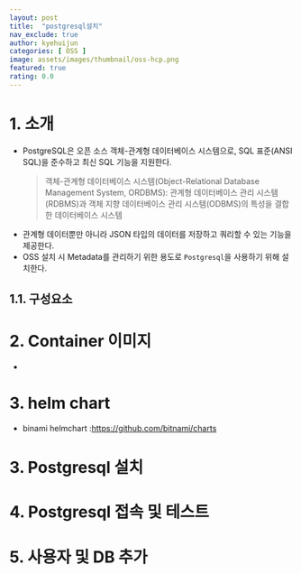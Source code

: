```yaml
---
layout: post
title:  "postgresql설치"
nav_exclude: true
author: kyehuijun
categories: [ OSS ]
image: assets/images/thumbnail/oss-hcp.png
featured: true
rating: 0.0
---
```


# 1. 소개
- PostgreSQL은 오픈 소스 객체-관계형 데이터베이스 시스템으로, SQL 표준(ANSI SQL)을 준수하고 최신 SQL 기능을 지원한다.
   > 객체-관계형 데이터베이스 시스템(Object-Relational Database Management System, ORDBMS): 관계형 데이터베이스 관리 시스템(RDBMS)과 객체 지향 데이터베이스 관리 시스템(ODBMS)의 특성을 결합한 데이터베이스 시스템
- 관계형 데이터뿐만 아니라 JSON 타입의 데이터를 저장하고 쿼리할 수 있는 기능을 제공한다.
- OSS 설치 시 Metadata를 관리하기 위한 용도로 `Postgresql`을 사용하기 위해 설치한다.

## 1.1. 구성요소

# 2. Container 이미지
- 

# 3. helm chart
- binami helmchart :https://github.com/bitnami/charts

# 3. Postgresql 설치

# 4. Postgresql 접속 및 테스트

# 5. 사용자 및 DB 추가